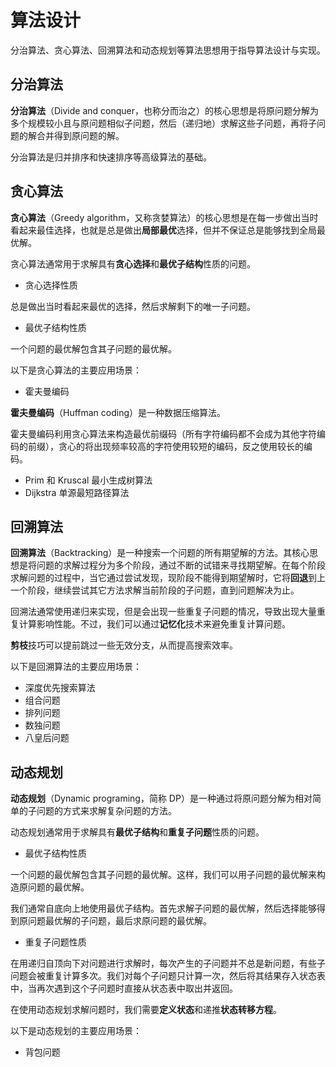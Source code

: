 # 算法设计

分治算法、贪心算法、回溯算法和动态规划等算法思想用于指导算法设计与实现。

## 分治算法

**分治算法**（Divide and conquer，也称分而治之）的核心思想是将原问题分解为多个规模较小且与原问题相似子问题，然后（递归地）求解这些子问题，再将子问题的解合并得到原问题的解。

分治算法是归并排序和快速排序等高级算法的基础。

## 贪心算法

**贪心算法**（Greedy algorithm，又称贪婪算法）的核心思想是在每一步做出当时看起来最佳选择，也就是总是做出**局部最优**选择，但并不保证总是能够找到全局最优解。

贪心算法通常用于求解具有**贪心选择**和**最优子结构**性质的问题。

- 贪心选择性质

总是做出当时看起来最优的选择，然后求解剩下的唯一子问题。

- 最优子结构性质

一个问题的最优解包含其子问题的最优解。

以下是贪心算法的主要应用场景：

- 霍夫曼编码

**霍夫曼编码**（Huffman coding）是一种数据压缩算法。

霍夫曼编码利用贪心算法来构造最优前缀码（所有字符编码都不会成为其他字符编码的前缀），贪心的将出现频率较高的字符使用较短的编码，反之使用较长的编码。

- Prim 和 Kruscal 最小生成树算法
- Dijkstra 单源最短路径算法

## 回溯算法

**回溯算法**（Backtracking）是一种搜索一个问题的所有期望解的方法。其核心思想是将问题的求解过程分为多个阶段，通过不断的试错来寻找期望解。在每个阶段求解问题的过程中，当它通过尝试发现，现阶段不能得到期望解时，它将**回退**到上一个阶段，继续尝试其它方法求解当前阶段的子问题，直到问题解决为止。

回溯法通常使用递归来实现，但是会出现一些重复子问题的情况，导致出现大量重复计算影响性能。不过，我们可以通过**记忆化**技术来避免重复计算问题。

**剪枝**技巧可以提前跳过一些无效分支，从而提高搜索效率。

以下是回溯算法的主要应用场景：

- 深度优先搜索算法
- 组合问题
- 排列问题
- 数独问题
- 八皇后问题

## 动态规划

**动态规划**（Dynamic programing，简称 DP）是一种通过将原问题分解为相对简单的子问题的方式来求解复杂问题的方法。

动态规划通常用于求解具有**最优子结构**和**重复子问题**性质的问题。

- 最优子结构性质

一个问题的最优解包含其子问题的最优解。这样，我们可以用子问题的最优解来构造原问题的最优解。

我们通常自底向上地使用最优子结构。首先求解子问题的最优解，然后选择能够得到原问题最优解的子问题，最后求原问题的最优解。

- 重复子问题性质

在用递归自顶向下对问题进行求解时，每次产生的子问题并不总是新问题，有些子问题会被重复计算多次。我们对每个子问题只计算一次，然后将其结果存入状态表中，当再次遇到这个子问题时直接从状态表中取出并返回。

在使用动态规划求解问题时，我们需要**定义状态**和递推**状态转移方程**。

以下是动态规划的主要应用场景：

- 背包问题